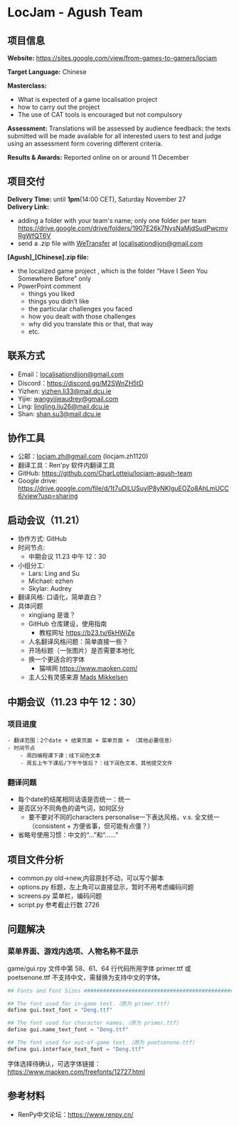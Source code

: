 # LocJam - Agush Team
## 项目信息

**Website:** https://sites.google.com/view/from-games-to-gamers/locjam

**Target Language:** Chinese

**Masterclass:**
- What is expected of a game localisation project
- how to carry out the project
- The use of CAT tools is encouraged but not compulsory

**Assessment:**
Translations will be assessed by audience feedback: the texts submitted will be made available for all interested users to test and judge using an assessment form covering different criteria.

**Results & Awards:**
Reported online on or around 11 December

## 项目交付
**Delivery Time:** until **1pm**(14:00 CET), Saturday November 27  
**Delivery Link:**
- adding a folder with your team's name; only one folder per team https://drive.google.com/drive/folders/1907E26k7NysNaMjdSudPwcmvRgWfQT6V
- send a .zip file with [WeTransfer](https://wetransfer.com/ "WeTransfer") at localisationdijon@gmail.com

**[Agush]_[Chinese].zip file:**
- the localized game project , which is the folder “Have I Seen You Somewhere Before” only
- PowerPoint comment
	- things you liked
	- things you didn’t like
	- the particular challenges you faced
	- how you dealt with those challenges
	- why did you translate this or that, that way
	- etc.

## 联系方式
- Email：localisationdijon@gmail.com
- Discord：https://discord.gg/M2SWnZH5tD
- Yizhen: yizhen.li33@mail.dcu.ie
- Yijie: wangyijieaudrey@gmail.com
- Ling: lingling.liu26@mail.dcu.ie
- Shan: shan.su3@mail.dcu.ie

## 协作工具
- 公邮：locjam.zh@gmail.com (locjam.zh1120)
- 翻译工具：Ren'py 软件内翻译工具
- GitHub: https://github.com/CharLotteiu/locjam-agush-team
- Google drive: https://drive.google.com/file/d/1t7uDlLUSuyIP8yNKIguEOZo8AhLmUCC6/view?usp=sharing

## 启动会议（11.21）
- 协作方式: GitHub
- 时间节点:
	- 中期会议 11.23 中午 12：30
- 小组分工:
	- Lars: Ling and Su
	- Michael: ezhen
	- Skylar: Audrey
- 翻译风格: 口语化，简单直白？
- 具体问题
	- xingjiang 是谁？
	- GitHub 仓库建设，使用指南
		- 教程网址 https://b23.tv/6kHWiZe
	- 人名翻译风格问题：简单直接一些？
	- 开场标题（一张图片）是否需要本地化
	- 换一个更适合的字体
		- 猫啃网 https://www.maoken.com/
	- 主人公有灵感来源 [Mads Mikkelsen](https://en.wikipedia.org/wiki/Mads_Mikkelsen)

## 中期会议（11.23 中午 12：30）
### 项目进度
	- 翻译范围：2个date + 结束页面 + 菜单页面 + （其他必要信息）
	- 时间节点
		- 周四编程课下课：线下润色文本
		- 周五上午下课后/下午午饭后？：线下润色文本、其他提交文件

### 翻译问题
- 每个date的结尾相同话语是否统一：统一
- 是否区分不同角色的语气词，如何区分
	- 要不要对不同的characters personalise一下表达风格，v.s. 全文统一（consistent + 方便省事，但可能有点僵？）
- 省略号使用习惯：中文的“…”和“……”


## 项目文件分析
- common.py old->new,内容原封不动，可以写个脚本
- options.py 标题，左上角可以直接显示，暂时不用考虑编码问题
- screens.py 菜单栏，编码问题
- script.py 参考截止行数 2726

## 问题解决
### 菜单界面、游戏内选项、人物名称不显示
game/gui.rpy 文件中第 58、61、64 行代码所用字体 primer.ttf 或 poetsenone.ttf 不支持中文，需替换为支持中文的字体。  

```python
## Fonts and Font Sizes ########################################################

## The font used for in-game text.（原为 primer.ttf）
define gui.text_font = "Deng.ttf"

## The font used for character names.（原为 primer.ttf）
define gui.name_text_font = "Deng.ttf"

## The font used for out-of-game text.（原为 poetsenone.ttf）
define gui.interface_text_font = "Deng.ttf"
```
字体选择待确认，可选字体链接：https://www.maoken.com/freefonts/12727.html

## 参考材料
- RenPy中文论坛：https://www.renpy.cn/
